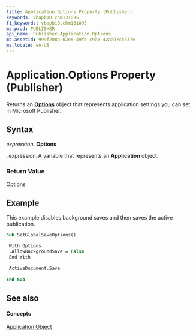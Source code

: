 ```yaml
---
title: Application.Options Property (Publisher)
keywords: vbapb10.chm131095
f1_keywords: vbapb10.chm131095
ms.prod: PUBLISHER
api_name: Publisher.Application.Options
ms.assetid: 999f208a-02e6-49fb-c9a0-42aa97c5e37e
ms.locale: en-US
---
```



# Application.Options Property (Publisher)

Returns an  **[Options](options-object-publisher.md)** object that represents application settings you can set in Microsoft Publisher.


## Syntax

 _expression_. **Options**

 _expression_A variable that represents an  **Application** object.


### Return Value

Options


## Example

This example disables background saves and then saves the active publication.


```vb
Sub SetGlobalSaveOptions() 
 
 With Options 
 .AllowBackgroundSave = False 
 End With 
 
 ActiveDocument.Save 
 
End Sub
```


## See also


#### Concepts


 [Application Object](application-object-publisher.md)

